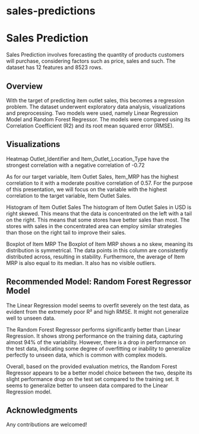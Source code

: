 # sales-predictions

# Sales Prediction

Sales Prediction involves forecasting the quantity of products customers will purchase, considering factors such as price, sales and such. The dataset has 12 features and 8523 rows. 

## Overview 

With the target of predicting item outlet sales, this becomes a regression problem. The dataset underwent exploratory data analysis, visualizations and preprocessing. Two models were used, namely Linear Regression Model and Random Forest Regressor. The models were compared using its Correlation Coefficient (R2) and its root mean squared error (RMSE). 

## Visualizations

Heatmap
Outlet_Identifier and Item_Outlet_Location_Type have the strongest correlation with a negative correlation of -0.72 

As for our target variable, Item Outlet Sales, Item_MRP has the highest correlation to it with a moderate positive correlation of 0.57. For the purpose of this presentation, we will focus on the variable with the highest correlation to the target variable, Item Outlet Sales. 

Histogram of Item Outlet Sales
The histogram of Item Outlet Sales in USD is right skewed. This means that the data is concentrated on the left with a tail on the right. This means that some stores have better sales than most. The stores with sales in the concentrated area can employ similar strategies than those on the right tail to improve their sales.

Boxplot of Item MRP
The Boxplot of Item MRP shows a no skew, meaning its distribution is symmetrical. The data points in this column are consistently distributed across, resulting in stability. Furthermore, the average of Item MRP is also equal to its median. It also has no visible outliers.


## Recommended Model: Random Forest Regressor Model

The Linear Regression model seems to overfit severely on the test data, as evident from the extremely poor R² and high RMSE. It might not generalize well to unseen data.

The Random Forest Regressor performs significantly better than Linear Regression. It shows strong performance on the training data, capturing almost 94% of the variability. However, there is a drop in performance on the test data, indicating some degree of overfitting or inability to generalize perfectly to unseen data, which is common with complex models.

Overall, based on the provided evaluation metrics, the Random Forest Regressor appears to be a better model choice between the two, despite its slight performance drop on the test set compared to the training set. It seems to generalize better to unseen data compared to the Linear Regression model.


## Acknowledgments

Any contributions are welcomed!

